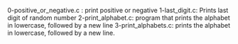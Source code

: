 0-positive_or_negative.c : print positive or negative
1-last_digit.c: Prints last digit of random number
2-print_alphabet.c: program that prints the alphabet in lowercase, followed by a new line
3-print_alphabets.c: prints the alphabet in lowercase, followed by a new line.


